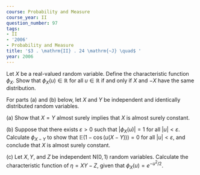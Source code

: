 ```yaml
---
course: Probability and Measure
course_year: II
question_number: 97
tags:
- II
- '2006'
- Probability and Measure
title: '$3 . \mathrm{II} . 24 \mathrm{~J} \quad$ '
year: 2006
---
```



Let $X$ be a real-valued random variable. Define the characteristic function $\phi_{X}$. Show that $\phi_{X}(u) \in \mathbb{R}$ for all $u \in \mathbb{R}$ if and only if $X$ and $-X$ have the same distribution.

For parts (a) and (b) below, let $X$ and $Y$ be independent and identically distributed random variables.

(a) Show that $X=Y$ almost surely implies that $X$ is almost surely constant.

(b) Suppose that there exists $\varepsilon>0$ such that $\left|\phi_{X}(u)\right|=1$ for all $|u|<\varepsilon$. Calculate $\phi_{X-Y}$ to show that $\mathbb{E}(1-\cos (u(X-Y)))=0$ for all $|u|<\varepsilon$, and conclude that $X$ is almost surely constant.

(c) Let $X, Y$, and $Z$ be independent $\mathrm{N}(0,1)$ random variables. Calculate the characteristic function of $\eta=X Y-Z$, given that $\phi_{X}(u)=e^{-u^{2} / 2}$.